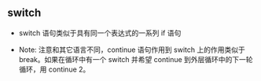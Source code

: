 ## switch
* switch 语句类似于具有同一个表达式的一系列 if 语句

* Note: 注意和其它语言不同，continue 语句作用到 switch 上的作用类似于 break。如果在循环中有一个 switch 并希望 continue 到外层循环中的下一轮循环，用 continue 2。
